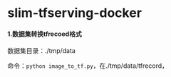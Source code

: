# slim-tfserving-docker

#### 1.数据集转换tfrecoed格式

数据集目录：./tmp/data

命令：`python image_to_tf.py`，在./tmp/data/tfrecord，



